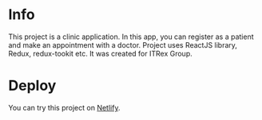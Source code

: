 # Info

This project is a clinic application. In this app, you can register as a patient and make an appointment with a doctor. Project uses ReactJS library, Redux, redux-tookit etc.
It was created for ITRex Group.

# Deploy

You can try this project on [Netlify](https://romantic-swirles-a055cd.netlify.app/).

